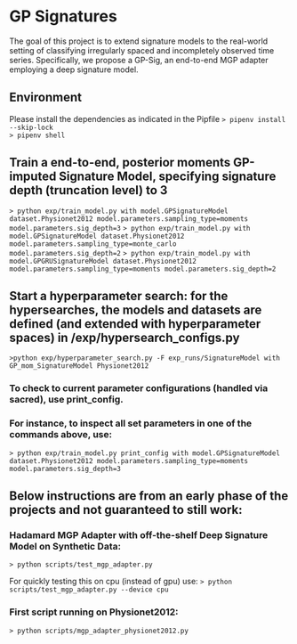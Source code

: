 # GP Signatures

The goal of this project is to extend signature models to the real-world setting of classifying irregularly spaced and incompletely observed time series. 
Specifically, we propose a GP-Sig, an end-to-end MGP adapter employing a deep signature model.

## Environment
Please install the dependencies as indicated in the Pipfile
```> pipenv install --skip-lock```  
```> pipenv shell```


## Train a end-to-end, posterior moments GP-imputed Signature Model, specifying signature depth (truncation level) to 3

```> python exp/train_model.py with model.GPSignatureModel dataset.Physionet2012 model.parameters.sampling_type=moments model.parameters.sig_depth=3```
```> python exp/train_model.py with model.GPSignatureModel dataset.Physionet2012 model.parameters.sampling_type=monte_carlo model.parameters.sig_depth=2```
```> python exp/train_model.py with model.GPGRUSignatureModel dataset.Physionet2012 model.parameters.sampling_type=moments model.parameters.sig_depth=2```

## Start a hyperparameter search: for the hypersearches, the models and datasets are defined (and extended with hyperparameter spaces) in /exp/hypersearch_configs.py

```>python exp/hyperparameter_search.py -F exp_runs/SignatureModel with GP_mom_SignatureModel Physionet2012 ```

### To check to current parameter configurations (handled via sacred), use print_config.
### For instance, to inspect all set parameters in one of the commands above, use:
```> python exp/train_model.py print_config with model.GPSignatureModel dataset.Physionet2012 model.parameters.sampling_type=moments model.parameters.sig_depth=3```




## Below instructions are from an early phase of the projects and not guaranteed to still work:
### Hadamard MGP Adapter with off-the-shelf Deep Signature Model on Synthetic Data:
```> python scripts/test_mgp_adapter.py```

For quickly testing this on cpu (instead of gpu) use:
```> python scripts/test_mgp_adapter.py --device cpu```

### First script running on Physionet2012:
```> python scripts/mgp_adapter_physionet2012.py```


